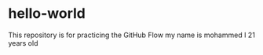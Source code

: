 # hello-world
This repository is for practicing the GitHub Flow
my name is mohammed I 21 years old 
